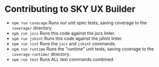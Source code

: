 # Contributing to SKY UX Builder

- `npm run coverage` Runs our unit spec tests, saving coverage to the `coverage/` directory.
- `npm run jscs`  Runs this code against the jscs linter.
- `npm run jshint` Runs this code against the jshint linter.
- `npm run lint` Runs the `jscs` and `jshint` commands.
- `npm run runtime` Runs the "runtime" unit tests, saving coverage to the `coverage-runtime/` directory.
- `npm run test` Runs ALL test commands combined.
